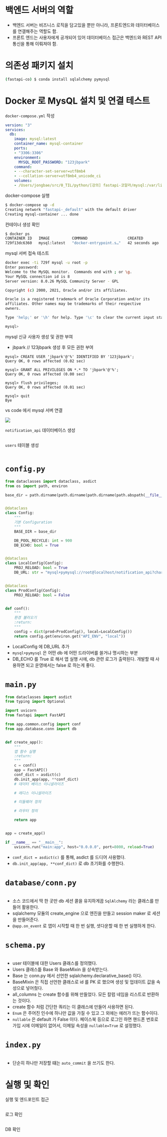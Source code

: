 # 백엔드 서버의 역할

- 백엔드 서버는 비즈니스 로직을 담고있을 뿐만 아니라, 프론트엔드와 데이터베이스를 연갤해주는 역할도 함.
- 프론트 엔드는 사용자에게 공개되어 있어 데이터베이스 접근은 백엔드와 REST API 통신을 통해 이뤄져야 함.

# 의존성 패키지 설치

``` bash
(fastapi-co) $ conda install sqlalchemy pymysql
```

# Docker 로 MysQL 설치 및 연결 테스트

`docker-compose.yml` 작성

``` yaml
version: "3"
services:
  db:
    image: mysql:latest
    container_name: mysql-container
    ports:
    - "3306:3306"
    environment:
      MYSQL_ROOT_PASSWORD: "123jbpark"
    command:
    - --character-set-server=utf8mb4
    - --collation-server=utf8mb4_unicode_ci
    volumes:
    - /Users/jongbae/src/0_TIL/python/[강의] fastapi-코알라/mysql:/var/lib/mysql
```

docker-compose 실행

``` bash
$ docker-compose up -d
Creating network "fastapi-_default" with the default driver
Creating mysql-container ... done
```

컨테이너 생성 확인

``` bash
$ docker ps
CONTAINER ID   IMAGE          COMMAND                  CREATED          STATUS          PORTS                                                  NAMES
729f13dc6360   mysql:latest   "docker-entrypoint.s…"   42 seconds ago   Up 41 seconds   0.0.0.0:3306->3306/tcp, :::3306->3306/tcp, 33060/tcp   mysql-container
```

mysql 서버 접속 테스트

``` bash
docker exec -ti 729f mysql -u root -p
Enter password: 
Welcome to the MySQL monitor.  Commands end with ; or \g.
Your MySQL connection id is 8
Server version: 8.0.26 MySQL Community Server - GPL

Copyright (c) 2000, 2021, Oracle and/or its affiliates.

Oracle is a registered trademark of Oracle Corporation and/or its
affiliates. Other names may be trademarks of their respective
owners.

Type 'help;' or '\h' for help. Type '\c' to clear the current input statement.

mysql> 
```

mysql 신규 사용자 생성 및 권한 부여

- jbpark // 123jbpark 생성 후 모든 권한 부여

``` mysql
mysql> CREATE USER 'jbpark'@'%' IDENTIFIED BY '123jbpark';
Query OK, 0 rows affected (0.02 sec)

mysql> GRANT ALL PRIVILEGES ON *.* TO 'jbpark'@'%';
Query OK, 0 rows affected (0.00 sec)

mysql> flush privileges;
Query OK, 0 rows affected (0.01 sec)

mysql> quit
Bye
```

vs code 에서 mysql 서버 연결

![](/.uploads/2021-08-27-01-38-34.png)

`notification_api` 데이터베이스 생성

``` sql

```

`users` 테이블 생성

``` sql

```

# `config.py`

``` py
from dataclasses import dataclass, asdict
from os import path, environ

base_dir = path.dirname(path.dirname(path.dirname(path.abspath(__file__))))


@dataclass
class Config:
    """
    기본 Configuration
    """
    BASE_DIR = base_dir

    DB_POOL_RECYCLE: int = 900
    DB_ECHO: bool = True


@dataclass
class LocalConfig(Config):
    PROJ_RELOAD: bool = True
    DB_URL: str = "mysql+pymysql://root@localhost/notification_api?charset=utf8mb4"


@dataclass
class ProdConfig(Config):
    PROJ_RELOAD: bool = False


def conf():
    """
    환경 불러오기
    :return:
    """
    config = dict(prod=ProdConfig(), local=LocalConfig())
    return config.get(environ.get("API_ENV", "local"))
```

- LocalConfig 에 DB_URL 추가
- `mysql+pymysql` 은 어떤 db 에 어떤 드라이버를 쓸거냐 명시하는 부분
- DB_ECHO 를 True 로 해서 앱 실행 시에, db 관련 로그가 출력된다. 개발할 때 사용하면 되고 운영에서는 false 로 하는게 좋다.

# `main.py`

``` py
from dataclasses import asdict
from typing import Optional

import uvicorn
from fastapi import FastAPI

from app.common.config import conf
from app.database.conn import db


def create_app():
    """
    앱 함수 실행
    :return:
    """
    c = conf()
    app = FastAPI()
    conf_dict = asdict(c)
    db.init_app(app, **conf_dict)
    # 데이터 베이스 이니셜라이즈

    # 레디스 이니셜라이즈

    # 미들웨어 정의

    # 라우터 정의

    return app


app = create_app()

if __name__ == "__main__":
    uvicorn.run("main:app", host="0.0.0.0", port=8000, reload=True)
```

- `conf_dict = asdict(c)` 를 통해, asdict 를 드디어 사용했다.
- `db.init_app(app, **conf_dict)` 로 db 초기화를 수행한다.

# `database/conn.py`

``` py

```

- 소스 코드에서 딱 한 곳만 db 세션 콜을 유지하게끔 `SqlAlchemy` 라는 클래스를 만들어 활용한다.
- sqlalchemy 모듈의 create_engine 으로 엔진을 만들고 session maker 로 세션을 만들어준다.
- `@app.on_event` 로 앱이 시작할 때 한 번 실행, 셧다운할 때 한 번 실행하게 한다.

# `schema.py`

``` py

```

- user 테이블에 대한 Users 클래스를 정의했다.
- Users 클래스틑 Base 와 BaseMixin 을 상속받는다.
- Base 는 conn.py 에서 선언한 sqlalchemy.declarative_base() 이다.
- BaseMixin 은 직접 선언한 클래스로 id 를 PK 로 했으며 생성 및 업데이트 값을 속성으로 넣어줬다.
- all_columns 는 create 함수를 위해 만들었다. 모든 칼럼 네임을 리스트로 반환하는 것이다.
- create 함수 처럼 간단한 쿼리는 이 클래스에 만들어 사용하면 된다.
- `Enum` 은 주어진 인수에 하나만 값을 가질 수 있고 그 외에는 에러가 뜨는 함수이다.
- `nullable` 은 default 가 False 이다. 페이스북 등으로 로그인 하면 핸드폰 번호로 가입 시에 이메일이 없어서, 이메일 속성을 `nullable=True` 로 설정했다.

# `index.py`

``` py

```

- 단순히 하나만 저장할 떄는 `auto_commit` 을 쓰기도 한다.

# 실행 및 확인

실행 및 엔드포인트 접근

``` bash

```

로그 확인

``` bash

```

DB 확인